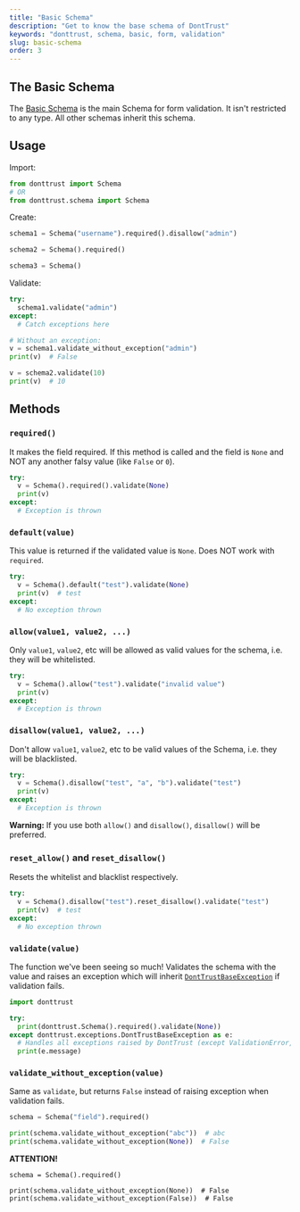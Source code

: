 ```yaml
---
title: "Basic Schema"
description: "Get to know the base schema of DontTrust"
keywords: "donttrust, schema, basic, form, validation"
slug: basic-schema
order: 3
---
```


## The Basic Schema

The [Basic Schema](/apiref/docstrings/donttrust.html?highlight=schema#donttrust.schema.Schema) is the main Schema for form validation. It isn't restricted to any type. All other schemas inherit this schema.

## Usage

Import:

```python
from donttrust import Schema
# OR
from donttrust.schema import Schema
```

Create:

```python
schema1 = Schema("username").required().disallow("admin")

schema2 = Schema().required()

schema3 = Schema()
```

Validate:

```python
try:
  schema1.validate("admin")
except:
  # Catch exceptions here

# Without an exception:
v = schema1.validate_without_exception("admin")
print(v)  # False

v = schema2.validate(10)
print(v)  # 10
```

## Methods

### `required()`

It makes the field required. If this method is called and the field is `None` and NOT any another falsy value (like `False` or `0`).

```python
try:
  v = Schema().required().validate(None)
  print(v)
except:
  # Exception is thrown
```

### `default(value)`

This value is returned if the validated value is `None`. Does NOT work with `required`.

```python
try:
  v = Schema().default("test").validate(None)
  print(v)  # test
except:
  # No exception thrown
```

### `allow(value1, value2, ...)`

Only `value1`, `value2`, etc will be allowed as valid values for the schema, i.e. they will be whitelisted.

```python
try:
  v = Schema().allow("test").validate("invalid value")
  print(v)
except:
  # Exception is thrown
```

### `disallow(value1, value2, ...)`

Don't allow `value1`, `value2`, etc to be valid values of the Schema, i.e. they will be blacklisted.

```python
try:
  v = Schema().disallow("test", "a", "b").validate("test")
  print(v)
except:
  # Exception is thrown
```

<div class="w3-panel w3-pale-yellow w3-text-yellow w3-border w3-leftbar w3-border-yellow w3-padding">
  <strong>Warning:</strong> If you use both <code>allow()</code> and <code>disallow()</code>, <code>disallow()</code> will be preferred.
</div>

### `reset_allow()` and `reset_disallow()`

Resets the whitelist and blacklist respectively.

```python
try:
  v = Schema().disallow("test").reset_disallow().validate("test")
  print(v)  # test
except:
  # No exception thrown
```

### `validate(value)`

The function we've been seeing so much! Validates the schema with the value and raises an exception which will inherit [`DontTrustBaseException`](/apiref/docstrings/donttrust.html#donttrust.exceptions.DontTrustBaseException) if validation fails.

```python
import donttrust

try:
  print(donttrust.Schema().required().validate(None))
except donttrust.exceptions.DontTrustBaseException as e:
  # Handles all exceptions raised by DontTrust (except ValidationError, but more on that later)
  print(e.message)
```

### `validate_without_exception(value)`

Same as `validate`, but returns `False` instead of raising exception when validation fails.

```python
schema = Schema("field").required()

print(schema.validate_without_exception("abc"))  # abc
print(schema.validate_without_exception(None))  # False
```

<div class="w3-panel w3-pale-yellow w3-border w3-leftbar w3-border-yellow w3-padding">
  <strong>ATTENTION!</strong>

  <pre><code class="language-python">schema = Schema().required()

print(schema.validate_without_exception(None))  # False
print(schema.validate_without_exception(False))  # False</code></pre>
</div>
